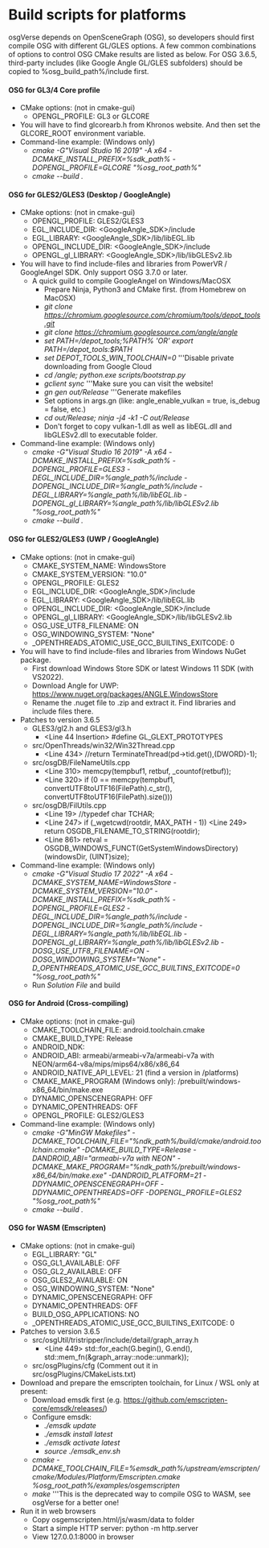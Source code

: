 # Build scripts for platforms
osgVerse depends on OpenSceneGraph (OSG), so developers should first compile OSG with different GL/GLES options. A few common combinations of options to control OSG CMake results are listed as below.
For OSG 3.6.5, third-party includes (like Google Angle GL/GLES subfolders) should be copied to %osg_build_path%/include first.

#### OSG for GL3/4 Core profile
* CMake options: (not in cmake-gui)
  * OPENGL_PROFILE: GL3 or GLCORE
* You will have to find glcorearb.h from Khronos website. And then set the GLCORE_ROOT environment variable.
* Command-line example: (Windows only)
  * <em>cmake -G"Visual Studio 16 2019" -A x64 -DCMAKE_INSTALL_PREFIX=%sdk_path% -DOPENGL_PROFILE=GLCORE "%osg_root_path%"</em>
  * <em>cmake --build .</em>

#### OSG for GLES2/GLES3 (Desktop / GoogleAngle)
* CMake options: (not in cmake-gui)
  * OPENGL_PROFILE: GLES2/GLES3
  * EGL_INCLUDE_DIR: <GoogleAngle_SDK>/include
  * EGL_LIBRARY: <GoogleAngle_SDK>/lib/libEGL.lib
  * OPENGL_INCLUDE_DIR: <GoogleAngle_SDK>/include
  * OPENGL_gl_LIBRARY: <GoogleAngle_SDK>/lib/libGLESv2.lib
* You will have to find include-files and libraries from PowerVR / GoogleAngel SDK. Only support OSG 3.7.0 or later.
  * A quick guild to compile GoogleAngel on Windows/MacOSX
    * Prepare Ninja, Python3 and CMake first. (from Homebrew on MacOSX)
    * <em>git clone https://chromium.googlesource.com/chromium/tools/depot_tools.git</em>
    * <em>git clone https://chromium.googlesource.com/angle/angle</em>
    * <em>set PATH=<path>/depot_tools;%PATH% 'OR' export PATH=<path>/depot_tools:$PATH</em>
    * <em>set DEPOT_TOOLS_WIN_TOOLCHAIN=0</em>  '''Disable private downloading from Google Cloud
    * <em>cd <path>/angle; python.exe scripts/bootstrap.py</em>
    * <em>gclient sync</em>  '''Make sure you can visit the website!
    * <em>gn gen out/Release</em>  '''Generate makefiles
    * Set options in args.gn</em> (like: angle_enable_vulkan = true, is_debug = false, etc.)
    * <em>cd out/Release; ninja -j4 -k1 -C out/Release</em>
    * Don't forget to copy vulkan-1.dll as well as libEGL.dll and libGLESv2.dll to executable folder.
* Command-line example: (Windows only)
  * <em>cmake -G"Visual Studio 16 2019" -A x64 -DCMAKE_INSTALL_PREFIX=%sdk_path% -DOPENGL_PROFILE=GLES3 -DEGL_INCLUDE_DIR=%angle_path%/include -DOPENGL_INCLUDE_DIR=%angle_path%/include -DEGL_LIBRARY=%angle_path%/lib/libEGL.lib -DOPENGL_gl_LIBRARY=%angle_path%/lib/libGLESv2.lib "%osg_root_path%"</em>
  * <em>cmake --build .</em>

#### OSG for GLES2/GLES3 (UWP / GoogleAngle)
* CMake options: (not in cmake-gui)
  * CMAKE_SYSTEM_NAME: WindowsStore
  * CMAKE_SYSTEM_VERSION: "10.0"
  * OPENGL_PROFILE: GLES2
  * EGL_INCLUDE_DIR: <GoogleAngle_SDK>/include
  * EGL_LIBRARY: <GoogleAngle_SDK>/lib/libEGL.lib
  * OPENGL_INCLUDE_DIR: <GoogleAngle_SDK>/include
  * OPENGL_gl_LIBRARY: <GoogleAngle_SDK>/lib/libGLESv2.lib
  * OSG_USE_UTF8_FILENAME: ON
  * OSG_WINDOWING_SYSTEM: "None"
  * _OPENTHREADS_ATOMIC_USE_GCC_BUILTINS_EXITCODE: 0
* You will have to find include-files and libraries from Windows NuGet package.
  * First download Windows Store SDK or latest Windows 11 SDK (with VS2022).
  * Download Angle for UWP: https://www.nuget.org/packages/ANGLE.WindowsStore
  * Rename the .nuget file to .zip and extract it. Find libraries and include files there.
* Patches to version 3.6.5
  * GLES3/gl2.h and GLES3/gl3.h
    * <Line 44 Insertion> #define GL_GLEXT_PROTOTYPES
  * src/OpenThreads/win32/Win32Thread.cpp
    * <Line 434> //return TerminateThread(pd->tid.get(),(DWORD)-1);
  * src/osgDB/FileNameUtils.cpp
    * <Line 310> memcpy(tempbuf1, retbuf, _countof(retbuf));
    * <Line 320> if (0 == memcpy(tempbuf1, convertUTF8toUTF16(FilePath).c_str(), convertUTF8toUTF16(FilePath).size()))
  * src/osgDB/FilUtils.cpp
    * <Line 19> //typedef char TCHAR;
    * <Line 247> if (_wgetcwd(rootdir, MAX_PATH - 1))
      <Line 249> return OSGDB_FILENAME_TO_STRING(rootdir);
    * <Line 861> retval = OSGDB_WINDOWS_FUNCT(GetSystemWindowsDirectory)(windowsDir, (UINT)size);
* Command-line example: (Windows only)
  * <em>cmake -G"Visual Studio 17 2022" -A x64 -DCMAKE_SYSTEM_NAME=WindowsStore -DCMAKE_SYSTEM_VERSION="10.0" -DCMAKE_INSTALL_PREFIX=%sdk_path% -DOPENGL_PROFILE=GLES2 -DEGL_INCLUDE_DIR=%angle_path%/include -DOPENGL_INCLUDE_DIR=%angle_path%/include -DEGL_LIBRARY=%angle_path%/lib/libEGL.lib -DOPENGL_gl_LIBRARY=%angle_path%/lib/libGLESv2.lib -DOSG_USE_UTF8_FILENAME=ON -DOSG_WINDOWING_SYSTEM="None" -D_OPENTHREADS_ATOMIC_USE_GCC_BUILTINS_EXITCODE=0 "%osg_root_path%"</em>
  * Run <em>Solution File</em> and build

#### OSG for Android (Cross-compiling)
* CMake options: (not in cmake-gui)
  * CMAKE_TOOLCHAIN_FILE: android.toolchain.cmake
  * CMAKE_BUILD_TYPE: Release
  * ANDROID_NDK: <Android NDK path>
  * ANDROID_ABI: armeabi/armeabi-v7a/armeabi-v7a with NEON/arm64-v8a/mips/mips64/x86/x86_64
  * ANDROID_NATIVE_API_LEVEL: 21 (find a version in <Android NDK path>/platforms)
  * CMAKE_MAKE_PROGRAM (Windows only): <Android NDK path>/prebuilt/windows-x86_64/bin/make.exe
  * DYNAMIC_OPENSCENEGRAPH: OFF
  * DYNAMIC_OPENTHREADS: OFF
  * OPENGL_PROFILE: GLES2/GLES3
* Command-line example: (Windows only)
  * <em>cmake -G"MinGW Makefiles" -DCMAKE_TOOLCHAIN_FILE="%ndk_path%/build/cmake/android.toolchain.cmake" -DCMAKE_BUILD_TYPE=Release -DANDROID_ABI="armeabi-v7a with NEON" -DCMAKE_MAKE_PROGRAM="%ndk_path%/prebuilt/windows-x86_64/bin/make.exe" -DANDROID_PLATFORM=21 -DDYNAMIC_OPENSCENEGRAPH=OFF -DDYNAMIC_OPENTHREADS=OFF -DOPENGL_PROFILE=GLES2 "%osg_root_path%"</em>
  * <em>cmake --build .</em>

#### OSG for WASM (Emscripten)
* CMake options: (not in cmake-gui)
  * EGL_LIBRARY: "GL"
  * OSG_GL1_AVAILABLE: OFF
  * OSG_GL2_AVAILABLE: OFF
  * OSG_GLES2_AVAILABLE: ON
  * OSG_WINDOWING_SYSTEM: "None"
  * DYNAMIC_OPENSCENEGRAPH: OFF
  * DYNAMIC_OPENTHREADS: OFF
  * BUILD_OSG_APPLICATIONS: NO
  * _OPENTHREADS_ATOMIC_USE_GCC_BUILTINS_EXITCODE: 0
* Patches to version 3.6.5
  * src/osgUtil/tristripper/include/detail/graph_array.h
    * <Line 449> std::for_each(G.begin(), G.end(), std::mem_fn(&graph_array<N>::node::unmark));
  * src/osgPlugins/cfg (Comment out it in src/osgPlugins/CMakeLists.txt)
* Download and prepare the emscripten toolchain, for Linux / WSL only at present:
  * Download emsdk first (e.g. https://github.com/emscripten-core/emsdk/releases/)
  * Configure emsdk:
    * <em>./emsdk update</em>
    * <em>./emsdk install latest</em>
    * <em>./emsdk activate latest</em>
    * <em>source ./emsdk_env.sh</em>
  * <em>cmake -DCMAKE_TOOLCHAIN_FILE=%emsdk_path%/upstream/emscripten/cmake/Modules/Platform/Emscripten.cmake %osg_root_path%/examples/osgemscripten</em>
  * <em>make</em>  '''This is the deprecated way to compile OSG to WASM, see osgVerse for a better one!
* Run it in web browsers
  * Copy osgemscripten.html/js/wasm/data to folder
  * Start a simple HTTP server: python -m http.server
  * View 127.0.0.1:8000 in browser